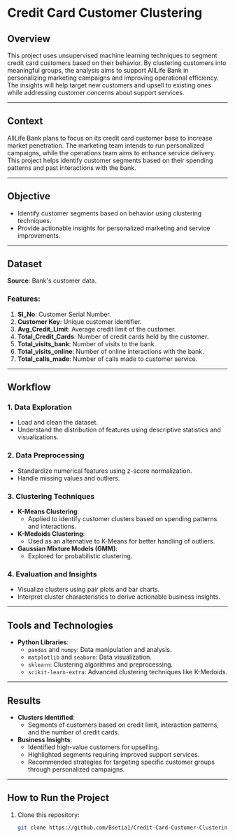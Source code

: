 # Credit Card Customer Clustering

## Overview
This project uses unsupervised machine learning techniques to segment credit card customers based on their behavior. By clustering customers into meaningful groups, the analysis aims to support AllLife Bank in personalizing marketing campaigns and improving operational efficiency. The insights will help target new customers and upsell to existing ones while addressing customer concerns about support services.

---

## Context
AllLife Bank plans to focus on its credit card customer base to increase market penetration. The marketing team intends to run personalized campaigns, while the operations team aims to enhance service delivery. This project helps identify customer segments based on their spending patterns and past interactions with the bank.

---

## Objective
- Identify customer segments based on behavior using clustering techniques.
- Provide actionable insights for personalized marketing and service improvements.

---

## Dataset
**Source**: Bank's customer data.

### Features:
1. **Sl_No**: Customer Serial Number.
2. **Customer Key**: Unique customer identifier.
3. **Avg_Credit_Limit**: Average credit limit of the customer.
4. **Total_Credit_Cards**: Number of credit cards held by the customer.
5. **Total_visits_bank**: Number of visits to the bank.
6. **Total_visits_online**: Number of online interactions with the bank.
7. **Total_calls_made**: Number of calls made to customer service.

---

## Workflow

### **1. Data Exploration**
- Load and clean the dataset.
- Understand the distribution of features using descriptive statistics and visualizations.

### **2. Data Preprocessing**
- Standardize numerical features using z-score normalization.
- Handle missing values and outliers.

### **3. Clustering Techniques**
- **K-Means Clustering**:
  - Applied to identify customer clusters based on spending patterns and interactions.
- **K-Medoids Clustering**:
  - Used as an alternative to K-Means for better handling of outliers.
- **Gaussian Mixture Models (GMM)**:
  - Explored for probabilistic clustering.

### **4. Evaluation and Insights**
- Visualize clusters using pair plots and bar charts.
- Interpret cluster characteristics to derive actionable business insights.

---

## Tools and Technologies
- **Python Libraries**:
  - `pandas` and `numpy`: Data manipulation and analysis.
  - `matplotlib` and `seaborn`: Data visualization.
  - `sklearn`: Clustering algorithms and preprocessing.
  - `scikit-learn-extra`: Advanced clustering techniques like K-Medoids.

---

## Results
- **Clusters Identified**:
  - Segments of customers based on credit limit, interaction patterns, and the number of credit cards.
- **Business Insights**:
  - Identified high-value customers for upselling.
  - Highlighted segments requiring improved support services.
  - Recommended strategies for targeting specific customer groups through personalized campaigns.

---

## How to Run the Project
1. Clone this repository:
   ```bash
   git clone https://github.com/Bsetia1/Credit-Card-Customer-Clustering.git
